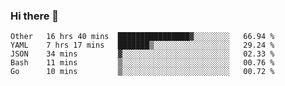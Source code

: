 ### Hi there 👋

<!--
**yeya24/yeya24** is a ✨ _special_ ✨ repository because its `README.md` (this file) appears on your GitHub profile.

Here are some ideas to get you started:

- 🔭 I’m currently working on ...
- 🌱 I’m currently learning ...
- 👯 I’m looking to collaborate on ...
- 🤔 I’m looking for help with ...
- 💬 Ask me about ...
- 📫 How to reach me: ...
- 😄 Pronouns: ...
- ⚡ Fun fact: ...
-->

<!--START_SECTION:waka-->
```text
Other   16 hrs 40 mins  ████████████████▓░░░░░░░░   66.94 % 
YAML    7 hrs 17 mins   ███████▒░░░░░░░░░░░░░░░░░   29.24 % 
JSON    34 mins         ▓░░░░░░░░░░░░░░░░░░░░░░░░   02.33 % 
Bash    11 mins         ▒░░░░░░░░░░░░░░░░░░░░░░░░   00.76 % 
Go      10 mins         ▒░░░░░░░░░░░░░░░░░░░░░░░░   00.72 % 
```
<!--END_SECTION:waka-->
